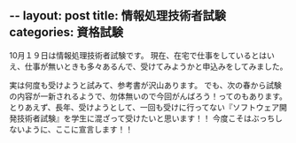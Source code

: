 --
layout: post
title: 情報処理技術者試験
categories: 資格試験
--

10月１９日は情報処理技術者試験です。
現在、在宅で仕事をしているとはいえ、仕事が無いときも多々あるんで、受けてみようかと申込みをしてみました。

実は何度も受けようと試みて、参考書が沢山あります。
でも、次の春から試験の内容が一新されるようで、勿体無いので今回がんばろう！ってのもあります。
とりあえず、長年、受けようとして、一回も受けに行ってない『ソフトウェア開発技術者試験』を学生に混ざって受けたいと思います！！
今度こそはぶっちしないように、ここに宣言します！！

